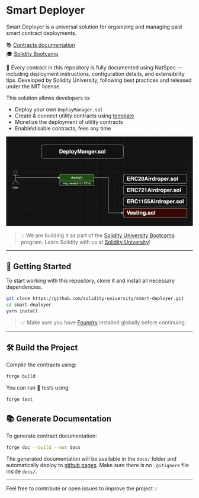 # Smart Deployer

Smart Deployer is a universal solution for organizing and managing paid smart contract deployments.

📚 [Contracts documentation](https://solidityuniversity.github.io/smart-deployer/book/)  
🎓 [Solidity Bootcamp](https://bootcamp.solidity.university)

🧾 Every contract in this repository is fully documented using NatSpec — including deployment instructions, configuration details, and extensibility tips. Developed by Solidity University, following best practices and released under the MIT license.

This solution allows developers to:

- Deploy your own `DeployManager.sol`
- Create & connect utility contracts using [template](https://github.com/SolidityUniversity/smart-deployer/blob/main/src/UtilityContract/AbstractUtilityContract.sol)
- Monetize the deployment of utility contracts
- Enable\disable contracts, fees any time

![Smart deployer diagram](./docs/smart-deployer.png) 

> 💡 We are building it as part of the [Solidity University Bootcamp](https://bootcamp.solidity.university) program. Learn Solidity with us at [Solidity University](https://solidity.university)!


---

## 🚀 Getting Started

To start working with this repository, clone it and install all necessary dependencies.

```bash
git clone https://github.com/solidity-university/smart-deployer.git
cd smart-deployer
yarn install
```

> ✅ Make sure you have [Foundry](https://book.getfoundry.sh/getting-started/installation) installed globally before continuing:

---

## 🛠 Build the Project

Compile the contracts using:

```bash
forge build
```

You can run 🧪 tests using:

```bash
forge test
```

## 📚 Generate Documentation

To generate contract documentation:

```bash
forge doc --build --out docs
```

The generated documentation will be available in the `docs/` folder and automatically deploy to [github pages](https://solidityuniversity.github.io/smart-deployer/book/). Make sure there is no `.gitignore` file inside `docs/`.

---

Feel free to contribute or open issues to improve the project 💡

